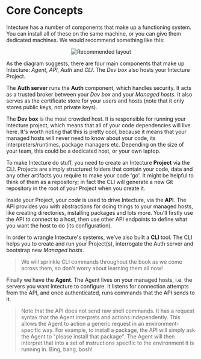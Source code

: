 # Core Concepts

Intecture has a number of components that make up a functioning system. You can install all of these on the same machine, or you can give them dedicated machines. We would recommend something like this:

<p style="text-align: center;">
  <img alt="Recommended layout" src="diagrams/ch01-01-recommended-layout.dot.svg">
</p>

As the diagram suggests, there are four main components that make up Intecture: _Agent_, _API_, _Auth_ and _CLI_. The _Dev box_ also hosts your Intecture Project.

The **Auth server** runs the **Auth** component, which handles security. It acts as a trusted broker between your _Dev box_ and your _Managed hosts_. It also serves as the certificate store for your users and hosts (note that it only stores public keys, not private keys).

The **Dev box** is the most crowded host. It is responsible for running your Intecture project, which means that all of your code dependencies will live here. It's worth noting that this is pretty cool, because it means that your managed hosts will never need to know about your code, its interpreters/runtimes, package managers etc. Depending on the size of your team, this could be a dedicated host, or your own laptop.

To make Intecture do stuff, you need to create an Intecture **Project** via the CLI. Projects are simply structured folders that contain your code, data and any other artifacts you require to make your code 'go'. It might be helpful to think of them as a repository; in fact the CLI will generate a new Git repository in the root of your Project when you create it.

Inside your Project, your _code_ is used to drive Intecture, via the **API**. The API provides you with abstractions for doing things to your managed hosts, like creating directories, installing packages and lots more. You'll firstly use the API to connect to a host, then use other API endpoints to define what you want the host to do (its configuration).

In order to wrangle Intecture's systems, we've also built a **CLI** tool. The CLI helps you to create and run your Project(s), interrogate the Auth server and bootstrap new _Managed hosts_.

>We will sprinkle CLI commands throughout the book as we come across them, so don't worry about learning them all now!

Finally we have the **Agent**. The Agent lives on your managed hosts, i.e. the servers you want Intecture to configure. It listens for connection attempts from the API, and once authenticated, runs commands that the API sends to it.

>Note that the API does not send raw shell commands. It has a request syntax that the Agent interprets and actions independently. This allows the Agent to action a generic request in an environment-specific way. For example, to install a package, the API will simply ask the Agent to "please install that package". The Agent will then interpret that into a set of instructions specific to the environment it is running in. Bing, bang, bosh!
